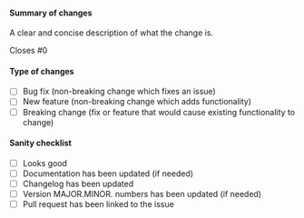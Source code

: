 #### Summary of changes

A clear and concise description of what the change is.

Closes #0

#### Type of changes

- [ ] Bug fix (non-breaking change which fixes an issue)
- [ ] New feature (non-breaking change which adds functionality)
- [ ] Breaking change (fix or feature that would cause existing functionality to change)

#### Sanity checklist

- [ ] Looks good
- [ ] Documentation has been updated (if needed)
- [ ] Changelog has been updated
- [ ] Version MAJOR.MINOR. numbers has been updated (if needed)
- [ ] Pull request has been linked to the issue
